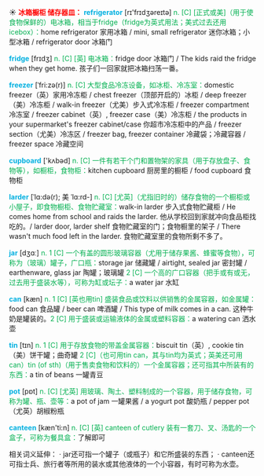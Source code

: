 ☀ <font color="red">**冰箱橱柜 储存器皿：**</font>
<font color="sky blue">**refrigerator**</font> [rɪ'frɪdʒəreɪtə] 
<font color="#00b050">n. [C] [正式或美]（用于使食物保鲜的）电冰箱，相当于fridge（fridge为英式用法；美式过去还用icebox）：</font>home refrigerator 家用冰箱 / mini, small refrigerator 迷你冰箱；小型冰箱 / refrigerator door 冰箱门

<font color="sky blue">**fridge**</font> [frɪdӡ] 
<font color="#00b050">n. [C] [英] 电冰箱：</font>fridge door 冰箱门 / The kids raid the fridge when they get home. 孩子们一回家就把冰箱扫荡一番。
           
<font color="sky blue">**freezer**</font> [ˈfri:zə(r)]
<font color="#00b050">n. [C] 大型食品冷冻设备，如冰柜、冷冻室：</font>domestic freezer（英）家用冷冻柜 / chest freezer（顶部开启的）冰柜 / deep freezer（美）冷冻柜 / walk-in freezer（尤美）步入式冷冻柜 / freezer compartment 冷冻室 / freezer cabinet（英）, freezer case（美）冷冻柜 / the products in your supermarket's freezer cabinet/case 你超市冷冻柜中的产品 / freezer section（尤美）冷冻区 / freezer bag, freezer container 冷藏袋；冷藏容器 / freezer space 冷藏空间

<font color="sky blue">**cupboard**</font> ['kʌbəd] 
<font color="#00b050">n. [C] 一件有若干个门和置物架的家具（用于存放盘子、食物等），如橱柜，食物柜：</font>kitchen cupboard 厨房里的橱柜 / food cupboard 食物柜
           
<font color="sky blue">**larder**</font> [ˈlɑ:də(r); 美 ˈlɑ:rd-]
<font color="#00b050">n. [C] [尤英]（尤指旧时的）储存食物的一个橱柜或小屋子，即食物橱柜、食物贮藏室：</font>walk-in larder 步入式食物贮藏柜 / He comes home from school and raids the larder. 他从学校回到家就冲向食品柜找吃的。/ larder door, larder shelf 食物贮藏室的门；食物橱里的架子 / There wasn't much food left in the larder. 食物贮藏室里的食物所剩不多了。

<font color="sky blue">**jar**</font> [dӡɑː] 
<font color="#00b050">n. 1 [C] 一个有盖的圆形玻璃容器（尤用于储存果酱、蜂蜜等食物），可称为（玻璃）罐子，广口瓶：</font>storage jar 储藏罐 / airtight, sealed jar 密封罐 / earthenware, glass jar 陶罐；玻璃罐 <font color="#00b050">2 [C] 一个高的广口容器（把手或有或无，过去用于盛装水等），可称为缸或坛子：</font>a water jar 水缸

<font color="sky blue">**can**</font> [kæn] 
<font color="#00b050">n. 1 [C] [英也用tin] 盛装食品或饮料以供销售的金属容器，如金属罐：</font>food can 食品罐 / beer can 啤酒罐 / This type of milk comes in a can. 这种牛奶是罐装的。<font color="#00b050">2 [C] 用于盛装或运输液体的金属或塑料容器：</font>a watering can 洒水壶

<font color="sky blue">**tin**</font> [tɪn] 
<font color="#00b050">n. 1 [C] 用于存放食物的带盖金属容器：</font>biscuit tin（英）, cookie tin（美）饼干罐；曲奇罐 <font color="#00b050">2 [C]（也可用tin can，其与tin均为英式；英美还可用can）tin (of sth)（用于售卖食物和饮料的）一个金属容器；还可指其中所装有的东西：</font>a tin of beans 一罐青豆

<font color="sky blue">**pot**</font> [pɒt] 
<font color="#00b050">n. [C] [尤英] 用玻璃、陶土、塑料制成的一个容器，用于储存食物，可称为罐、瓶、壶等：</font>a pot of jam 一罐果酱 / a yogurt pot 酸奶瓶 / pepper pot（尤英）胡椒粉瓶

<font color="sky blue">**canteen**</font> [kæn'ti:n] 
<font color="#00b050">n. [C] [英] canteen of cutlery 装有一套刀、叉、汤匙的一个盒子，可称为餐具盒：</font>了解即可

相关词义延伸：
· jar还可指一个罐子（或瓶子）和它所盛装的东西；
· canteen还可指士兵、旅行者等所用的装水或其他液体的一个小容器，有时可称为水壶。
